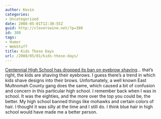 ```yaml
---
author: Kevin
categories:
- Uncategorized
date: 2008-05-01T12:30:55Z
guid: http://cleverswine.net/?p=380
id: 380
tags:
- Humor
- WebStuff
title: Kids These Days
url: /2008/05/01/kids-these-days/
---
```


[Centennial High School has dropped its ban on eyebrow shaving](http://blog.oregonlive.com/breakingnews/2008/05/centennial_high_drops_its_ban.html)&#8230; that&#8217;s right, the kids are shaving their eyebrows. I guess there&#8217;s a trend in which kids shave designs into their brows. Unfortunately, a well known East Multnomah County gang does the same, which caused a bit of confusion and concern in this particular high school. I remember back when I was in school. It was the eighties, and the more over the top you could be, the better. My high school banned things like mohawks and certain colors of hair. I thought it was silly at the time and I still do. I think blue hair in high school would have made me a better person.
